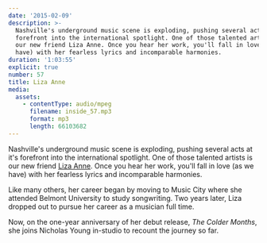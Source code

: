 ```yaml
---
date: '2015-02-09'
description: >-
  Nashville's underground music scene is exploding, pushing several acts at it's
  forefront into the international spotlight. One of those talented artists is
  our new friend Liza Anne. Once you hear her work, you'll fall in love (as we
  have) with her fearless lyrics and incomparable harmonies.
duration: '1:03:55'
explicit: true
number: 57
title: Liza Anne
media:
  assets:
    - contentType: audio/mpeg
      filename: inside_57.mp3
      format: mp3
      length: 66103682
---
```

Nashville's underground music scene is exploding, pushing several acts at it's forefront into the international spotlight. One of those talented artists is our new friend [Liza Anne](http://lizaannemusic.com). Once you hear her work, you'll fall in love (as we have) with her fearless lyrics and incomparable harmonies.

Like many others, her career began by moving to Music City where she attended Belmont University to study songwriting. Two years later, Liza dropped out to pursue her career as a musician full time.

Now, on the one-year anniversary of her debut release, *The Colder Months*, she joins Nicholas Young in-studio to recount the journey so far.
